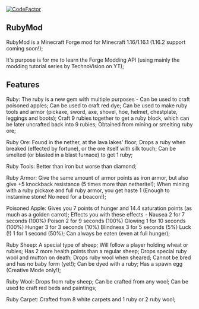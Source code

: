 [![CodeFactor](https://www.codefactor.io/repository/github/theonlytails/rubymod/badge)](https://www.codefactor.io/repository/github/theonlytails/rubymod)

RubyMod
-----------------------
RubyMod is a Minecraft Forge mod for Minecraft 1.16/1.16.1 (1.16.2 support coming soon!);

It's purpose is for me to learn the Forge Modding API (using mainly the modding tutorial series by TechnoVision on YT);

Features       
-----------------------
Ruby:
The ruby is a new gem with multiple purposes -
Can be used to craft poisoned apples;
Can be used to craft red dye;
Can be used to make ruby tools and armor (pickaxe, sword, axe, shovel, hoe, helmet, chestplate, leggings and boots);
Craft 9 rubies together to get a ruby block, which can be later uncrafted back into 9 rubies;
Obtained from mining or smelting ruby ore;

Ruby Ore:
Found in the nether, at the lava lakes' floor;
Drops a ruby when breaked (effected by fortune), or the ore itself with silk touch;
Can be smelted (or blasted in a blast furnace) to get 1 ruby;

Ruby Tools:
Better than iron but worse than diamond;

Ruby Armor:
Give the same amount of armor points as iron armor, but also give +5 knockback resistance (5 times more than netherite!);
When mining with a ruby pickaxe and full ruby armor, you get haste 1 (Enough to instamine stone! No need for a beacon!);

Poisoned Apple:
Gives you 7 points of hunger and 14.4 saturation points (as much as a golden carrot);
Effects you with these effects - 
Nausea 2 for 7 seconds (100%)
Poison 2 for 9 seconds (100%)
Glowing 1 for 10 seconds (100%)
Hunger 3 for 3 seconds (10%)
Blindness 3 for 5 seconds (5%)
Luck (!) 1 for 1 second (50%);
Can always be eaten (even at full hunger);

Ruby Sheep:
A special type of sheep;
Will follow a player holding wheat or rubies;
Has 2 more health points than a regular sheep;
Drops special ruby wool and mutton on death;
Drops ruby wool when sheared;
Cannot be bred and has no baby form (yet!);
Can be dyed with a ruby;
Has a spawn egg (Creative Mode only!);

Ruby Wool:
Drops from ruby sheep;
Can be crafted from any wool;
Can be used to craft red beds and paintings;

Ruby Carpet:
Crafted from 8 white carpets and 1 ruby or 2 ruby wool;
